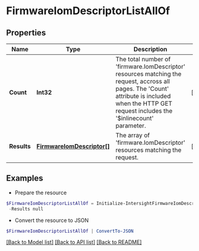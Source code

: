 # FirmwareIomDescriptorListAllOf
## Properties

Name | Type | Description | Notes
------------ | ------------- | ------------- | -------------
**Count** | **Int32** | The total number of &#39;firmware.IomDescriptor&#39; resources matching the request, accross all pages. The &#39;Count&#39; attribute is included when the HTTP GET request includes the &#39;$inlinecount&#39; parameter. | [optional] 
**Results** | [**FirmwareIomDescriptor[]**](FirmwareIomDescriptor.md) | The array of &#39;firmware.IomDescriptor&#39; resources matching the request. | [optional] 

## Examples

- Prepare the resource
```powershell
$FirmwareIomDescriptorListAllOf = Initialize-IntersightFirmwareIomDescriptorListAllOf  -Count null `
 -Results null
```

- Convert the resource to JSON
```powershell
$FirmwareIomDescriptorListAllOf | ConvertTo-JSON
```

[[Back to Model list]](../README.md#documentation-for-models) [[Back to API list]](../README.md#documentation-for-api-endpoints) [[Back to README]](../README.md)

